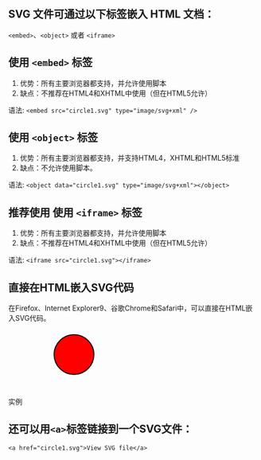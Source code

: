 ## SVG 文件可通过以下标签嵌入 HTML 文档：
`<embed>`、`<object>` 或者 `<iframe>`



使用 `<embed>` 标签
-------------

1. 优势：所有主要浏览器都支持，并允许使用脚本
2. 缺点：不推荐在HTML4和XHTML中使用（但在HTML5允许）

语法:
`<embed src="circle1.svg" type="image/svg+xml" />`


使用 `<object>` 标签
---------------------------

1. 优势：所有主要浏览器都支持，并支持HTML4，XHTML和HTML5标准
2. 缺点：不允许使用脚本。

语法:
`<object data="circle1.svg" type="image/svg+xml"></object>`


**推荐使用** 使用 `<iframe>` 标签
-----------------------------
1. 优势：所有主要浏览器都支持，并允许使用脚本
2. 缺点：不推荐在HTML4和XHTML中使用（但在HTML5允许）

语法:
`<iframe src="circle1.svg"></iframe>`



## 直接在HTML嵌入SVG代码


在Firefox、Internet Explorer9、谷歌Chrome和Safari中，可以直接在HTML嵌入SVG代码。

实例
<svg xmlns="http://www.w3.org/2000/svg" version="1.1">
   <circle cx="100" cy="50" r="40" stroke="black" stroke-width="2" fill="red" />
</svg>



还可以用`<a>`标签链接到一个SVG文件：
-----------------------

`<a href="circle1.svg">View SVG file</a>`